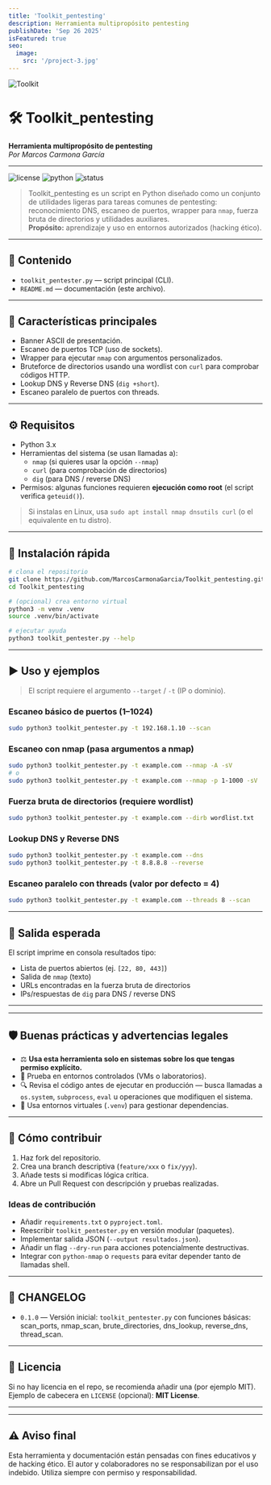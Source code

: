 ```yaml
---
title: 'Toolkit_pentesting'
description: Herramienta multipropósito pentesting
publishDate: 'Sep 26 2025'
isFeatured: true
seo:
  image:
    src: '/project-3.jpg'
---
```


![Toolkit](/toolkit.png)


# 🛠️ Toolkit_pentesting
**Herramienta multipropósito de pentesting**  
*Por Marcos Carmona García*

---

![license](https://img.shields.io/badge/license-MIT-green) ![python](https://img.shields.io/badge/python-3.x-blue) ![status](https://img.shields.io/badge/status-alpha-orange)

> Toolkit_pentesting es un script en Python diseñado como un conjunto de utilidades ligeras para tareas comunes de pentesting: reconocimiento DNS, escaneo de puertos, wrapper para `nmap`, fuerza bruta de directorios y utilidades auxiliares.  
> **Propósito:** aprendizaje y uso en entornos autorizados (hacking ético).

---

## 🧭 Contenido
- `toolkit_pentester.py` — script principal (CLI).
- `README.md` — documentación (este archivo).


---

## 🔎 Características principales
- Banner ASCII de presentación.  
- Escaneo de puertos TCP (uso de sockets).  
- Wrapper para ejecutar `nmap` con argumentos personalizados.  
- Bruteforce de directorios usando una wordlist con `curl` para comprobar códigos HTTP.  
- Lookup DNS y Reverse DNS (`dig +short`).  
- Escaneo paralelo de puertos con threads.

---

## ⚙️ Requisitos
- Python 3.x  
- Herramientas del sistema (se usan llamadas a):
  - `nmap` (si quieres usar la opción `--nmap`)
  - `curl` (para comprobación de directorios)
  - `dig` (para DNS / reverse DNS)
- Permisos: algunas funciones requieren **ejecución como root** (el script verifica `geteuid()`).

> Si instalas en Linux, usa `sudo apt install nmap dnsutils curl` (o el equivalente en tu distro).

---

## 🚀 Instalación rápida
```bash
# clona el repositorio
git clone https://github.com/MarcosCarmonaGarcia/Toolkit_pentesting.git
cd Toolkit_pentesting

# (opcional) crea entorno virtual
python3 -m venv .venv
source .venv/bin/activate

# ejecutar ayuda
python3 toolkit_pentester.py --help
```

---

## ▶️ Uso y ejemplos

> El script requiere el argumento `--target` / `-t` (IP o dominio).

### Escaneo básico de puertos (1–1024)
```bash
sudo python3 toolkit_pentester.py -t 192.168.1.10 --scan
```

### Escaneo con nmap (pasa argumentos a nmap)
```bash
sudo python3 toolkit_pentester.py -t example.com --nmap -A -sV
# o
sudo python3 toolkit_pentester.py -t example.com --nmap -p 1-1000 -sV
```

### Fuerza bruta de directorios (requiere wordlist)
```bash
sudo python3 toolkit_pentester.py -t example.com --dirb wordlist.txt
```

### Lookup DNS y Reverse DNS
```bash
sudo python3 toolkit_pentester.py -t example.com --dns
sudo python3 toolkit_pentester.py -t 8.8.8.8 --reverse
```

### Escaneo paralelo con threads (valor por defecto = 4)
```bash
sudo python3 toolkit_pentester.py -t example.com --threads 8 --scan
```

---

## 🧾 Salida esperada
El script imprime en consola resultados tipo:
- Lista de puertos abiertos (ej. `[22, 80, 443]`)  
- Salida de `nmap` (texto)  
- URLs encontradas en la fuerza bruta de directorios  
- IPs/respuestas de `dig` para DNS / reverse DNS

---



---

## 🛡️ Buenas prácticas y advertencias legales
- ⚖️ **Usa esta herramienta solo en sistemas sobre los que tengas permiso explícito.**  
- 🧪 Prueba en entornos controlados (VMs o laboratorios).  
- 🔍 Revisa el código antes de ejecutar en producción — busca llamadas a `os.system`, `subprocess`, `eval` u operaciones que modifiquen el sistema.  
- 🧰 Usa entornos virtuales (`.venv`) para gestionar dependencias.

---

## 🤝 Cómo contribuir
1. Haz fork del repositorio.  
2. Crea una branch descriptiva (`feature/xxx` o `fix/yyy`).  
3. Añade tests si modificas lógica crítica.  
4. Abre un Pull Request con descripción y pruebas realizadas.

### Ideas de contribución
- Añadir `requirements.txt` o `pyproject.toml`.  
- Reescribir `toolkit_pentester.py` en versión modular (paquetes).  
- Implementar salida JSON (`--output resultados.json`).  
- Añadir un flag `--dry-run` para acciones potencialmente destructivas.  
- Integrar con `python-nmap` o `requests` para evitar depender tanto de llamadas shell.

---

## 🧾 CHANGELOG 
- `0.1.0` — Versión inicial: `toolkit_pentester.py` con funciones básicas: scan_ports, nmap_scan, brute_directories, dns_lookup, reverse_dns, thread_scan.

---

## 📜 Licencia
Si no hay licencia en el repo, se recomienda añadir una (por ejemplo MIT).  
Ejemplo de cabecera en `LICENSE` (opcional): **MIT License**.

---



---

## ⚠️ Aviso final
Esta herramienta y documentación están pensadas con fines educativos y de hacking ético. El autor y colaboradores no se responsabilizan por el uso indebido. Utiliza siempre con permiso y responsabilidad.

